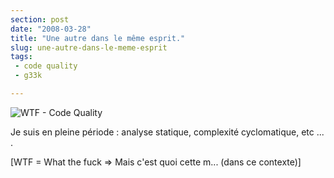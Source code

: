 ```yaml
---
section: post
date: "2008-03-28"
title: "Une autre dans le même esprit."
slug: une-autre-dans-le-meme-esprit
tags:
 - code quality
 - g33k

---
```


![WTF - Code Quality](http://static.zenithar.org/wp-content/uploads/wtfm.jpg)


Je suis en pleine période : analyse statique, complexité cyclomatique, etc ... .

[WTF = What the fuck => Mais c'est quoi cette m... (dans ce contexte)] 
